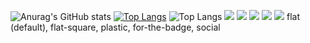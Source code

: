 ![Anurag's GitHub stats](https://github-readme-stats.vercel.app/api?username=Fractal-Developer&show_icons=true&theme=radical)
[![Top Langs](https://github-readme-stats.vercel.app/api/top-langs/?username=Fractal-Developer&layout=donut&theme=radical)](https://github.com/anuraghazra/github-readme-stats)
![Top Langs](https://github-readme-stats.vercel.app/api/top-langs/?username=Fractal-Developer&hide_progress=true&theme=radical)
<img src="https://img.shields.io/badge/НАДПИСЬ НА БЕЙДЖЕ-2F4F4F?style=flat&logo=python"/>
<img src="https://img.shields.io/badge/НАДПИСЬ НА БЕЙДЖЕ-2F4F4F?style=flat-square&logo=html5"/>
<img src="https://img.shields.io/badge/НАДПИСЬ НА БЕЙДЖЕ-2F4F4F?style=plastic&logo=css"/>
<img src="https://img.shields.io/badge/НАДПИСЬ НА БЕЙДЖЕ-2F4F4F?style=for-the-badge&logo=python&logoColor=#3776AB"/>
<img src="https://img.shields.io/badge/НАДПИСЬ НА БЕЙДЖЕ-2F4F4F?style=social&logo=python&logoColor=#3776AB"/>
flat (default), flat-square, plastic, for-the-badge, social
